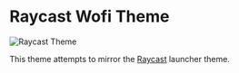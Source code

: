 # Raycast Wofi Theme

![Raycast Theme](../screenshots/raycast.png)

This theme attempts to mirror the [Raycast](https://www.raycast.com/)
launcher theme.
